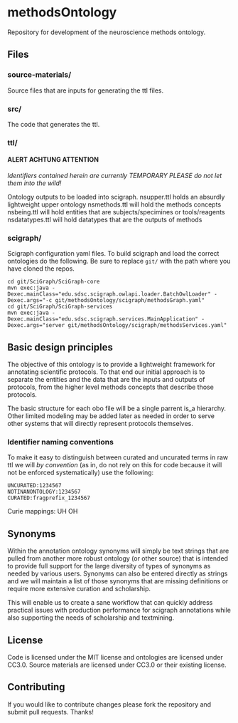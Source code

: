 # methodsOntology
Repository for development of the neuroscience methods ontology.

## Files
### source-materials/
Source files that are inputs for generating the ttl files.

### src/
The code that generates the ttl.

### ttl/
#### ALERT ACHTUNG ATTENTION
_Identifiers contained herein are currently TEMPORARY
PLEASE do not let them into the wild!_

Ontology outputs to be loaded into scigraph.
nsupper.ttl holds an absurdly lightweight upper ontology
nsmethods.ttl will hold the methods concepts
nsbeing.ttl will hold entities that are subjects/specimines or tools/reagents
nsdatatypes.ttl will hold datatypes that are the outputs of methods

### scigraph/
Scigraph configuration yaml files. To build scigraph and load the correct ontologies do the following.
Be sure to replace `git/` with the path where you have cloned the repos.
```
cd git/SciGraph/SciGraph-core
mvn exec:java -Dexec.mainClass="edu.sdsc.scigraph.owlapi.loader.BatchOwlLoader" -Dexec.args="-c git/methodsOntology/scigraph/methodsGraph.yaml"
cd git/SciGraph/SciGraph-services
mvn exec:java -Dexec.mainClass="edu.sdsc.scigraph.services.MainApplication" -Dexec.args="server git/methodsOntology/scigraph/methodsServices.yaml"
```

## Basic design principles
The objective of this ontology is to provide a lightweight framework for annotating
scientific protocols. To that end our initial approach is to separate the entities
and the data that are the inputs and outputs of protocols, from the higher level
methods concepts that describe those protocols.

The basic structure for each obo file will be a single parrent is_a hierarchy.
Other limited modeling may be added later as needed in order to serve other systems
that will directly represent protocols themselves.

### Identifier naming conventions
To make it easy to distinguish between curated and uncurated terms in raw ttl
we will _by convention_ (as in, do not rely on this for code because it will
not be enforced systematically) use the following:
```
UNCURATED:1234567
NOTINANONTOLOGY:1234567
CURATED:fragprefix_1234567
```
Curie mappings: UH OH

## Synonyms
Within the annotation ontology synonyms will simply be text strings that are
pulled from another more robust ontology (or other source) that is intended to
provide full support for the large diversity of types of synonyms as needed by
various users. Synonyms can also be entered directly as strings and we will
maintain a list of those synonyms that are missing definitions or require more
extensive curation and scholarship.

This will enable us to create a sane workflow that can quickly address practical
issues with production performance for scigraph annotations while also supporting
the needs of scholarship and textmining.

## License
Code is licensed under the MIT license and ontologies are licensed under CC3.0. Source materials
are licensed under CC3.0 or their existing license.

## Contributing
If you would like to contribute changes please fork the repository and submit pull requests. Thanks!

